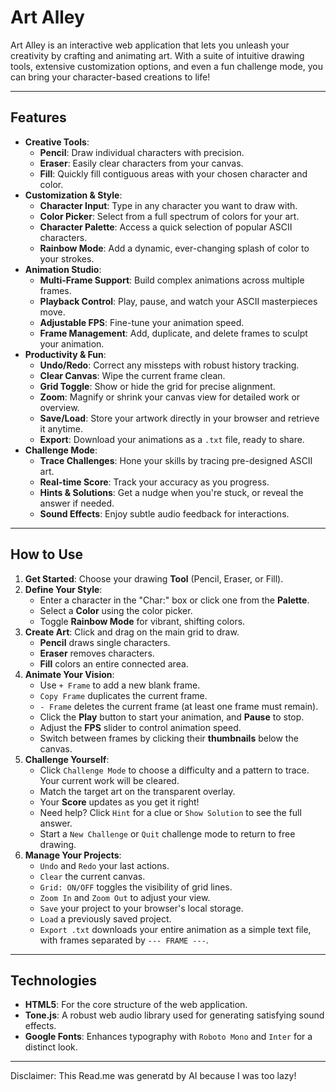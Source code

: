 # Art Alley

Art Alley is an interactive web application that lets you unleash your creativity by crafting and animating art. With a suite of intuitive drawing tools, extensive customization options, and even a fun challenge mode, you can bring your character-based creations to life!

---

## Features

* **Creative Tools**:
    * **Pencil**: Draw individual characters with precision.
    * **Eraser**: Easily clear characters from your canvas.
    * **Fill**: Quickly fill contiguous areas with your chosen character and color.
* **Customization & Style**:
    * **Character Input**: Type in any character you want to draw with.
    * **Color Picker**: Select from a full spectrum of colors for your art.
    * **Character Palette**: Access a quick selection of popular ASCII characters.
    * **Rainbow Mode**: Add a dynamic, ever-changing splash of color to your strokes.
* **Animation Studio**:
    * **Multi-Frame Support**: Build complex animations across multiple frames.
    * **Playback Control**: Play, pause, and watch your ASCII masterpieces move.
    * **Adjustable FPS**: Fine-tune your animation speed.
    * **Frame Management**: Add, duplicate, and delete frames to sculpt your animation.
* **Productivity & Fun**:
    * **Undo/Redo**: Correct any missteps with robust history tracking.
    * **Clear Canvas**: Wipe the current frame clean.
    * **Grid Toggle**: Show or hide the grid for precise alignment.
    * **Zoom**: Magnify or shrink your canvas view for detailed work or overview.
    * **Save/Load**: Store your artwork directly in your browser and retrieve it anytime.
    * **Export**: Download your animations as a `.txt` file, ready to share.
* **Challenge Mode**:
    * **Trace Challenges**: Hone your skills by tracing pre-designed ASCII art.
    * **Real-time Score**: Track your accuracy as you progress.
    * **Hints & Solutions**: Get a nudge when you're stuck, or reveal the answer if needed.
    * **Sound Effects**: Enjoy subtle audio feedback for interactions.

---

## How to Use

1.  **Get Started**: Choose your drawing **Tool** (Pencil, Eraser, or Fill).
2.  **Define Your Style**:
    * Enter a character in the "Char:" box or click one from the **Palette**.
    * Select a **Color** using the color picker.
    * Toggle **Rainbow Mode** for vibrant, shifting colors.
3.  **Create Art**: Click and drag on the main grid to draw.
    * **Pencil** draws single characters.
    * **Eraser** removes characters.
    * **Fill** colors an entire connected area.
4.  **Animate Your Vision**:
    * Use `+ Frame` to add a new blank frame.
    * `Copy Frame` duplicates the current frame.
    * `- Frame` deletes the current frame (at least one frame must remain).
    * Click the **Play** button to start your animation, and **Pause** to stop.
    * Adjust the **FPS** slider to control animation speed.
    * Switch between frames by clicking their **thumbnails** below the canvas.
5.  **Challenge Yourself**:
    * Click `Challenge Mode` to choose a difficulty and a pattern to trace. Your current work will be cleared.
    * Match the target art on the transparent overlay.
    * Your **Score** updates as you get it right!
    * Need help? Click `Hint` for a clue or `Show Solution` to see the full answer.
    * Start a `New Challenge` or `Quit` challenge mode to return to free drawing.
6.  **Manage Your Projects**:
    * `Undo` and `Redo` your last actions.
    * `Clear` the current canvas.
    * `Grid: ON/OFF` toggles the visibility of grid lines.
    * `Zoom In` and `Zoom Out` to adjust your view.
    * `Save` your project to your browser's local storage.
    * `Load` a previously saved project.
    * `Export .txt` downloads your entire animation as a simple text file, with frames separated by `--- FRAME ---`.

---

## Technologies

* **HTML5**: For the core structure of the web application.
* **Tone.js**: A robust web audio library used for generating satisfying sound effects.
* **Google Fonts**: Enhances typography with `Roboto Mono` and `Inter` for a distinct look.

---
Disclaimer: This Read.me was generatd by AI because I was too lazy!

